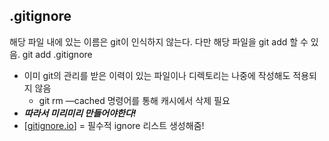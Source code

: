 ## .gitignore

해당 파일 내에 있는 이름은 git이 인식하지 않는다. 다만 해당 파일을 git add 할 수 있음. git add .gitignore

- 이미 git의 관리를 받은 이력이 있는 파일이나 디렉토리는 나중에 작성해도 적용되지 않음
    - git rm —cached 명령어를 통해 캐시에서 삭제 필요
- ***따라서 미리미리 만들어야한다!***
- [[gitignore.io](http://gitignore.io)] = 필수적 ignore 리스트 생성해줌!